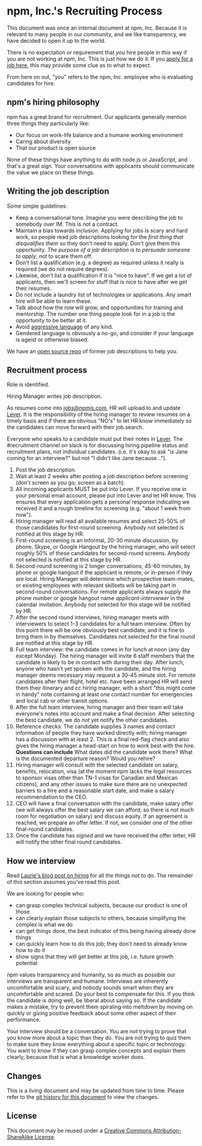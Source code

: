 # npm, Inc.'s Recruiting Process

This document was once an internal document at npm, Inc.  Because it
is relevant to many people in our community, and we like transparency,
we have decided to open it up to the world.

There is no expectation or requirement that *you* hire people in this
way if you are not working at npm, Inc.  This is just how we do it.
If you [apply for a job here](https://www.npmjs.com/jobs), this may
provide some clue as to what to expect.

From here on out, "you" refers to the npm, Inc. employee who is
evaluating candidates for hire.

## npm's hiring philosophy

npm has a great brand for recruitment. Our applicants generally
mention three things they particularly like:

- Our focus on work-life balance and a humane working environment
- Caring about diversity
- That our product is open source

None of these things have anything to do with node.js or JavaScript,
and that's a great sign. Your conversations with applicants should
communicate the value we place on these things.

## Writing the job description

Some simple guidelines:

- Keep a conversational tone. Imagine you were describing the job to
  somebody over IM. This is not a contract.
- Maintain a bias towards inclusion. Applying for jobs is scary and
  hard work, so people read job descriptions looking for the *first
  thing that disqualifies them* so they don't need to apply. Don't
  give them this opportunity. *The purpose of a job description is to
  persuade someone to apply*, not to scare them off.
- Don't list a qualification (e.g. a degree) as required unless it
  really is required (we do not require degrees).
- Likewise, don't list a qualification if it is "nice to have". If we
  get a lot of applicants, then we'll screen for stuff that is nice to
  have after we get their resumes.
- Do not include a laundry list of technologies or applications. Any
  smart hire will be able to learn these.
- Talk about how the role will grow, and opportunities for training
  and mentorship. The number one thing people look for in a job is the
  opportunity to be better at it.
- Avoid [aggressive
  language](https://storify.com/kissane/job-listings-that-don-t-alienate)
  of any kind.
- Gendered language is obviously a no-go, and consider if your
  language is ageist or otherwise biased.

We have an [open source repo](https://github.com/npm/jobs) of former
job descriptions to help you.

## Recruitment process

Role is identified.

Hiring Manager writes job description.

As resumes come into [jobs@npmjs.com](https://www.npmjs.com/jobs), HR
will upload to and update [Lever](https://hire.lever.co/).  It is the
responsibility of the hiring manager to review resumes on a timely
basis and if there are obvious "NO's" to let HR know immediately so
the candidates can move forward with their job search.

Everyone who speaks to a candidate must put their notes in
[Lever](https://hire.lever.co/). The #recruitment channel on slack is
for discussing hiring pipeline status and recruitment plans, not
individual candidates. (i.e. it's okay to ask "is Jane coming for an
interview?" but not "I didn't like Jane because...").

1.  Post the job description.
2.  Wait at least 2 weeks after posting a job description before
    screening (don't screen as you go; screen as a batch).
3.  All incoming applicants MUST be put into Lever. If you receive one
    in your personal email account, please put into Lever and let HR
    know. This ensures that every application gets a personal response
    indicating we received it and a rough timeline for screening (e.g.
    "about 1 week from now").
5.  Hiring manager will read all available resumes and select 25-50%
    of those candidates for first-round screening. Anybody not
    selected is notified at this stage by HR.
6.  First-round screening is an informal, 20-30 minute discussion, by
    phone, Skype, or Google Hangout by the hiring manager, who will
    select roughly 50% of these candidates for second-round screens.
    Anybody not selected is notified at this stage by HR.
7.  Second-round screening is 2 longer conversations, 45-60 minutes,
    by phone or google hangout if the applicant is remote, or
    in-person if they are local. Hiring Manager will determine which
    prospective team-mates, or existing employees with relevant
    skillsets will be taking part in second-round conversations. For
    remote applicants always supply the phone number or google hangout
    name *applicant-interviewer* in the calendar invitation. Anybody
    not selected for this stage will be notified by HR.
8.  After the second round interviews, hiring manager meets with
    interviewers to select 1-3 candidates for a full team interview.
    Often by this point there will be one obviously best candidate,
    and it is fine to bring them in by themselves. Candidates not
    selected for the final round are notified at this stage by HR.
9.  Full team interview: the candidate comes in for lunch at noon (any
    day except Monday). The hiring manager will invite 6 staff members
    that the candidate is likely to be in contact with during their
    day.  After lunch, anyone who hasn't yet spoken with the
    candidate, and the hiring manager deems necessary may request a
    30-45 minute slot.  For remote candidates after their flight,
    hotel etc. have been arranged HR will send them their itinerary
    and cc hiring manager, with a short "this might come in handy"
    note containing at least one contact number for emergencies and
    local cab or other transit options.
10. After the full team interview, hiring manager and their team will
    take everyone's notes into account and make a final decision.
    After selecting the best candidate, we do *not* yet notify the
    other candidates.
11. Reference checks: The candidate supplies 3 names and contact
    information of people they have worked directly with; hiring
    manager has a discussion with at least 2. This is a final red-flag
    check and also gives the hiring manager a head-start on how to
    work best with the hire.  **Questions can include** What dates did
    the candidate work there?  What is the documented departure
    reason?  Would you rehire?
12. Hiring manager will consult with the selected candidate on salary,
    benefits, relocation, visa (at the moment npm lacks the legal
    resources to sponsor visas other than TN-1 visas for Canadian and
    Mexican citizens), and any other issues to make sure there are no
    unexpected barriers to a hire and a reasonable start date, and
    make a salary recommendation to the CEO.
13. CEO will have a final conversation with the candidate, make salary
    offer (we will always offer the best salary we can afford, so
    there is not much room for negotiation on salary) and discuss
    equity. If an agreement is reached, we prepare an offer letter. If
    not, we consider one of the other final-round candidates.
14. Once the candidate has *signed* and we have received the offer
    letter, HR will notify the other final round candidates.


## How we interview

Read [Laurie's blog post on
hiring](http://seldo.com/weblog/2014/08/26/you_suck_at_technical_interviews)
for all the things *not* to do. The remainder of this section assumes
you've read this post.

We are looking for people who:

- can grasp complex technical subjects, because our product is one of
  those
- can clearly explain those subjects to others, because simplifying
  the complex is what we do
- can get things done, the best indicator of this being having already
  done things
- can quickly learn how to do this job; they don't need to already
  know how to do it
- show signs that they will get better at this job, i.e. future growth
  potential

npm values transparency and humanity, so as much as possible our
interviews are transparent and humane. Interviews are inherently
uncomfortable and scary, and nobody sounds smart when they are
uncomfortable and scared. Do your best to compensate for this. If you
think the candidate is doing well, be liberal about saying so. If the
candidate makes a mistake, try to prevent them spiraling into
meltdown by moving on quickly or giving positive feedback about some
other aspect of their performance.

Your interview should be a conversation. You are not trying to prove
that you know more about a topic than they do. You are not trying to
quiz them to make sure they know everything about a specific topic or
technology. You want to know if they can grasp complex concepts and
explain them clearly, because that is what a knowledge worker does.

## Changes

This is a living document and may be updated from time to time.
Please refer to the [git history for this
document](https://github.com/npm/policies/commits/master/recruiting-process.md)
to view the changes.

## License

This document may be reused under a [Creative Commons
Attribution-ShareAlike
License](https://creativecommons.org/licenses/by-sa/4.0/).

